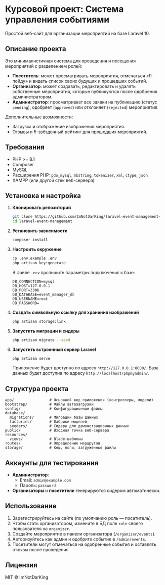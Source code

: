 # Курсовой проект: Система управления событиями

Простой веб-сайт для организации мероприятий на базе Laravel 10.

## Описание проекта

Это минималистичная система для проведения и посещения мероприятий с разделением ролей:

- **Посетитель**: может просматривать мероприятия, отмечаться «Я пойду» и видеть список своих будущих и прошедших событий.
- **Организатор**: может создавать, редактировать и удалять собственные мероприятия, которые публикуются после одобрения администратором.
- **Администратор**: просматривает все заявки на публикацию (статус `pending`), одобряет (`approved`) или отклоняет (`rejected`) мероприятия.

Дополнительные возможности:
- Загрузка и отображение изображения мероприятия.
- Отзывы и 5-звёздочный рейтинг для прошедших мероприятий.

## Требования

- PHP >= 8.1
- Composer
- MySQL
- Расширения PHP: `pdo_mysql`, `mbstring`, `tokenizer`, `xml`, `ctype`, `json`
- XAMPP (или другой стек веб-сервера)

## Установка и настройка

1. **Клонировать репозиторий**
   ```bash
   git clone https://github.com/ImNotDarKing/laravel-event-management-system
   cd laravel-event-management
   ```

2. **Установить зависимости**
   ```bash
   composer install
   ```

3. **Настроить окружение**
   ```bash
   cp .env.example .env
   php artisan key:generate
   ```
   В файле `.env` пропишите параметры подключения к базе:
   ```env
   DB_CONNECTION=mysql
   DB_HOST=127.0.0.1
   DB_PORT=3306
   DB_DATABASE=event_manager_db
   DB_USERNAME=root
   DB_PASSWORD=
   ```

4. **Создать символьную ссылку для хранения изображений**
   ```bash
   php artisan storage:link
   ```

5. **Запустить миграции и сидеры**
   ```bash
   php artisan migrate --seed
   ```

6. **Запустить встроенный сервер Laravel**
   ```bash
   php artisan serve
   ```
   Приложение будет доступно по адресу `http://127.0.0.1:8000/`.
   База данных будет доступна по адресу `http://localhost/phpmyadmin/`.

## Структура проекта

```
app/                # Основной код приложения (контроллеры, модели)
bootstrap/          # Файлы автозагрузки
config/             # Конфигурационные файлы
database/
  migrations/       # Миграции базы данных
  factories/        # Фабрики моделей
  seeders/          # Сидеры для демонстрационных данных
public/             # Входная точка веб-сервера
resources/
  views/            # Blade-шаблоны
routes/             # Определение маршрутов
storage/            # Кеш, логи, загруженные файлы
```

## Аккаунты для тестирования

- **Администратор**:
  - Email: `admin@example.com`
  - Пароль: `password`
- **Организаторы** и **посетители** генерируются сидером автоматически.

## Использование

1. Зарегистрируйтесь на сайте (по умолчанию роль — посетитель).
2. Чтобы стать организатором, измените в БД поле `role` своего пользователя на `organizer`.
3. Создайте мероприятие в панели организатора (`/organizer/events`).
4. Авторизуйтесь как админ и одобрите событие в `/admin/events`.
5. Посетители могут отмечаться на одобренные события и оставлять отзывы после проведения.

## Лицензия

MIT © ImNotDarKing

